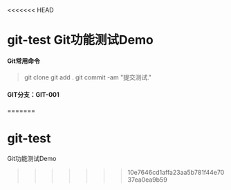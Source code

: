 <<<<<<< HEAD
# git-test Git功能测试Demo

#### Git常用命令
> git clone
> git add .
> git commit -am "提交测试."

#### GIT分支：GIT-001
=======
# git-test
Git功能测试Demo
>>>>>>> 10e7646cd1affa23aa5b781f44e7037ea0ea9b59
